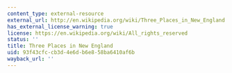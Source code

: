 ```yaml
---
content_type: external-resource
external_url: http://en.wikipedia.org/wiki/Three_Places_in_New_England
has_external_license_warning: true
license: https://en.wikipedia.org/wiki/All_rights_reserved
status: ''
title: Three Places in New England
uid: 93f43cfc-cb3d-4e6d-b6e8-58ba6410af6b
wayback_url: ''
---
```

